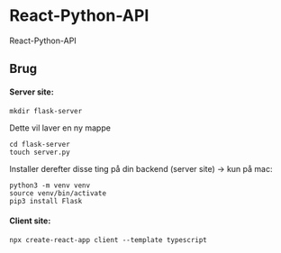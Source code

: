 # React-Python-API
React-Python-API


## Brug 
#### Server site:

    mkdir flask-server

Dette vil laver en ny mappe

    cd flask-server
    touch server.py

Installer derefter disse ting på din backend (server site) -> kun på mac:

    python3 -m venv venv 
    source venv/bin/activate
    pip3 install Flask 


#### Client site:

    npx create-react-app client --template typescript

    
